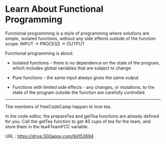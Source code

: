 # Learn About Functional Programming

Functional programming is a style of programming where solutions are simple, isolated functions, without any side effects outside of the function scope: INPUT -> PROCESS -> OUTPUT

Functional programming is about:

* Isolated functions - there is no dependence on the state of the program, which includes global variables that are subject to change

* Pure functions - the same input always gives the same output

* Functions with limited side effects - any changes, or mutations, to the state of the program outside the function are carefully controlled

----

The members of freeCodeCamp happen to love tea.

In the code editor, the prepareTea and getTea functions are already defined for you. Call the getTea function to get 40 cups of tea for the team, and store them in the tea4TeamFCC variable.


URL : https://drive.500apps.com/9d153694